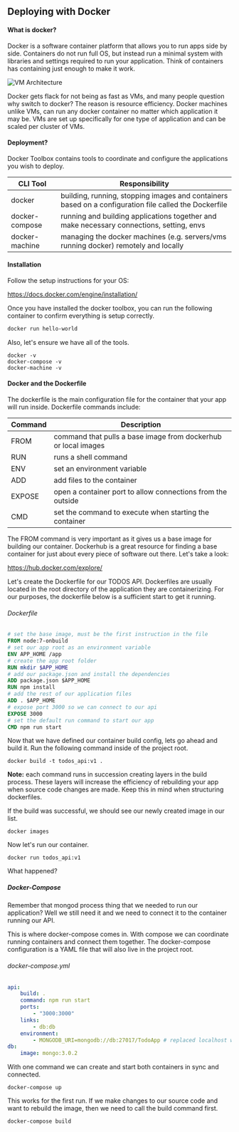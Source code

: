 ## Deploying with Docker

#### What is docker?

Docker is a software container platform that allows you to run apps side by side. Containers do not run full OS, but instead run a minimal system with libraries and settings required to run your application. Think of containers has containing just enough to make it work.

![VM Architecture](https://www.docker.com/sites/default/files/VM%402x.png)

Docker gets flack for not being as fast as VMs, and many people question why switch to docker? The reason is resource efficiency. Docker machines unlike VMs, can run any docker container no matter which application it may be. VMs are set up specifically for one type of application and can be scaled per cluster of VMs.

#### Deployment?

Docker Toolbox contains tools to coordinate and configure the applications you wish to deploy.

| CLI Tool       | Responsibility                           |
| -------------- | ---------------------------------------- |
| docker         | building, running, stopping images and containers based on a configuration file called the Dockerfile |
| docker-compose | running and building applications together and make necessary connections, setting, envs |
| docker-machine | managing the docker machines (e.g. servers/vms running docker) remotely and locally |



#### Installation

Follow the setup instructions for your OS:

https://docs.docker.com/engine/installation/

Once you have installed the docker toolbox, you can run the following container to confirm everything is setup correctly.

```bash
docker run hello-world
```

Also, let's ensure we have all of the tools.

```shell
docker -v
docker-compose -v
docker-machine -v
```



#### Docker and the Dockerfile

The dockerfile is the main configuration file for the container that your app will run inside. Dockerfile commands include: 

| Command | Description                              |
| :------ | ---------------------------------------- |
| FROM    | command that pulls a base image from dockerhub or local images |
| RUN     | runs a shell command                     |
| ENV     | set an environment variable              |
| ADD     | add files to the container               |
| EXPOSE  | open a container port to allow connections from the outside |
| CMD     | set the command to execute when starting the container |

The FROM command is very important as it gives us a base image for building our container. Dockerhub is a great resource for finding a base container for just about every piece of software out there. Let's take a look:

https://hub.docker.com/explore/

Let's create the Dockerfile for our TODOS API. Dockerfiles are usually located in the root directory of the application they are containerizing. For our purposes, the dockerfile below is a sufficient start to get it running.

###### Dockerfile

```dockerfile
# set the base image, must be the first instruction in the file
FROM node:7-onbuild
# set our app root as an environment variable
ENV APP_HOME /app
# create the app root folder
RUN mkdir $APP_HOME
# add our package.json and install the dependencies
ADD package.json $APP_HOME
RUN npm install
# add the rest of our application files
ADD . $APP_HOME
# expose port 3000 so we can connect to our api
EXPOSE 3000
# set the default run command to start our app
CMD npm run start
```

Now that we have defined our container build config, lets go ahead and build it. Run the following command inside of the project root.

```shell
docker build -t todos_api:v1 .
```

**Note:** each command runs in succession creating layers in the build process. These layers will increase the efficiency of rebuilding your app when source code changes are made. Keep this in mind when structuring dockerfiles.

If the build was successful, we should see our newly created image in our list.

```shell
docker images
```

Now let's run our container.

```shell
docker run todos_api:v1
```

What happened?



##### Docker-Compose

Remember that mongod process thing that we needed to run our application? Well we still need it and we need to connect it to the container running our API.

This is where docker-compose comes in. With compose we can coordinate running containers and connect them together. The docker-compose configuration is a YAML file that will also live in the project root. 

###### docker-compose.yml

```yaml
api:
	build: .
	command: npm run start
	ports:
		- "3000:3000"
	links:
		- db:db
	environment:
		- MONGODB_URI=mongodb://db:27017/TodoApp # replaced localhost with db as per link
db:
	image: mongo:3.0.2
```



With one command we can create and start both containers in sync and connected.

```shell
docker-compose up
```

This works for the first run. If we make changes to our source code and want to rebuild the image, then we need to call the build command first.

```shell
docker-compose build
```